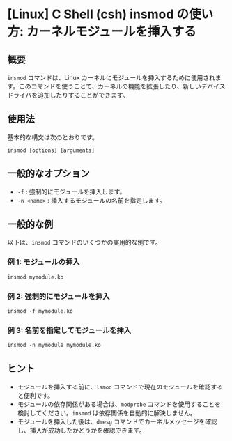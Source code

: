 # [Linux] C Shell (csh) insmod の使い方: カーネルモジュールを挿入する

## 概要
`insmod` コマンドは、Linux カーネルにモジュールを挿入するために使用されます。このコマンドを使うことで、カーネルの機能を拡張したり、新しいデバイスドライバを追加したりすることができます。

## 使用法
基本的な構文は次のとおりです。

```
insmod [options] [arguments]
```

## 一般的なオプション
- `-f` : 強制的にモジュールを挿入します。
- `-n <name>` : 挿入するモジュールの名前を指定します。

## 一般的な例
以下は、`insmod` コマンドのいくつかの実用的な例です。

### 例 1: モジュールの挿入
```csh
insmod mymodule.ko
```

### 例 2: 強制的にモジュールを挿入
```csh
insmod -f mymodule.ko
```

### 例 3: 名前を指定してモジュールを挿入
```csh
insmod -n mymodule mymodule.ko
```

## ヒント
- モジュールを挿入する前に、`lsmod` コマンドで現在のモジュールを確認すると便利です。
- モジュールの依存関係がある場合は、`modprobe` コマンドを使用することを検討してください。`insmod` は依存関係を自動的に解決しません。
- モジュールを挿入した後は、`dmesg` コマンドでカーネルメッセージを確認し、挿入が成功したかどうかを確認できます。